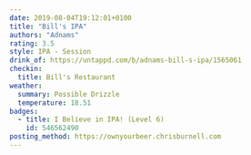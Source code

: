 ```yaml
---
date: 2019-08-04T19:12:01+0100
title: "Bill's IPA"
authors: "Adnams"
rating: 3.5
style: IPA - Session
drink_of: https://untappd.com/b/adnams-bill-s-ipa/1565061
checkin:
  title: Bill's Restaurant
weather:
  summary: Possible Drizzle
  temperature: 18.51
badges:
  - title: I Believe in IPA! (Level 6)
    id: 546562490
posting_method: https://ownyourbeer.chrisburnell.com
---
```

